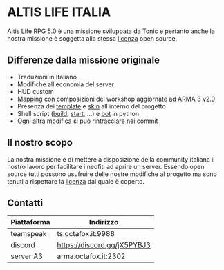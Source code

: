 # ALTIS LIFE ITALIA
Altis Life RPG 5.0 è una missione sviluppata da Tonic e pertanto anche la nostra missione è soggetta alla stessa [licenza](https://creativecommons.org/licenses/by-nc-nd/3.0/deed.en_US) open source.
## Differenze dalla missione originale
  - Traduzioni in Italiano
  - Modifiche all economia del server
  - HUD custom
  - [Mapping](https://github.com/octafox/lifearma/blob/master/mpmissions/life.altis/mission.sqm) con composizioni del workshop aggiornate ad ARMA 3 v2.0
  - Presenza dei [template](https://github.com/octafox/lifearma/tree/master/skins) e [skin](https://github.com/octafox/lifearma/tree/master/mpmissions/life.altis/textures) all interno del progetto
  - Shell script ([build](https://github.com/octafox/lifearma/blob/master/build.sh), [start](https://github.com/octafox/lifearma/blob/master/start.sh), ...) e [bot]() in python 
  - Ogni altra modifica si può rintracciare nei commit
## Il nostro scopo
La nostra missione è di mettere a disposizione della community italiana il nostro lavoro per facilitare i neofiti ad aprire un server.
Essendo open source tutti possono usufruire delle nostre modifiche al progetto ma sono tenuti a rispettare la [licenza](https://creativecommons.org/licenses/by-nc-nd/3.0/deed.en_US) dal quale è coperto.
## Contatti
| Piattaforma | Indirizzo |
| ------ | ------ |
| teamspeak | ts.octafox.it:9988 |
| discord | https://discord.gg/jX5PYBJ3 |
| server A3 | arma.octafox.it:2302 |

